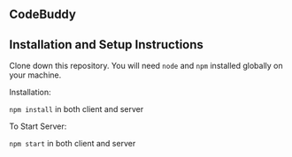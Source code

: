 ## CodeBuddy

## Installation and Setup Instructions 

Clone down this repository. You will need `node` and `npm` installed globally on your machine.  

Installation:

`npm install` in both client and server  

To Start Server:

`npm start`  in both client and server
